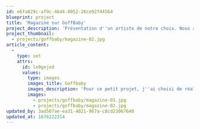 ```yaml
---
id: e6fa829c-af9c-46d4-8052-26ce92f44564
blueprint: project
title: 'Magazine sur GoffBaby'
project_description: 'Présentation d''un artiste de notre choix. Nous avons dû réaliser deux pages sur un artiste avec deux styles différents. Le premier avec un style plus conventionnel et le deuxième avec un style plus artistique.'
project_thumbnail:
  - projects/goffbaby/magazine-02.jpg
article_content:
  -
    type: set
    attrs:
      id: le0gejod
      values:
        type: images
        images_title: Goffbaby
        images_description: 'Pour ce petit projet, j''ai choisi de réaliser les deux pages sur un artiste de la scène alternative cantonale vaudoise'
        images:
          - projects/goffbaby/magazine-01.jpg
          - projects/goffbaby/magazine-02.jpg
updated_by: 3ad507ae-ea31-4021-967a-c8cd23067640
updated_at: 1676222314
---
```

